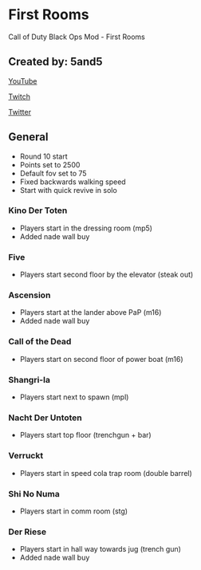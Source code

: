 # First Rooms
Call of Duty Black Ops Mod - First Rooms

## Created by: 5and5

[YouTube](https://www.youtube.com/user/Zomb0s4life)

[Twitch](https://twitch.tv/5and5)

[Twitter](https://twitter.com/5and55)

## General
* Round 10 start
* Points set to 2500
* Default fov set to 75
* Fixed backwards walking speed
* Start with quick revive in solo

### Kino Der Toten
* Players start in the dressing room (mp5)
* Added nade wall buy

### Five
* Players start second floor by the elevator (steak out)

### Ascension
* Players start at the lander above PaP (m16)
* Added nade wall buy

### Call of the Dead
* Players start on second floor of power boat (m16)

### Shangri-la
* Players start next to spawn (mpl)

### Nacht Der Untoten
* Players start top floor (trenchgun + bar)

### Verruckt
* Players start in speed cola trap room (double barrel)

### Shi No Numa
* Players start in comm room (stg)

### Der Riese
* Players start in hall way towards jug (trench gun)
* Added nade wall buy
